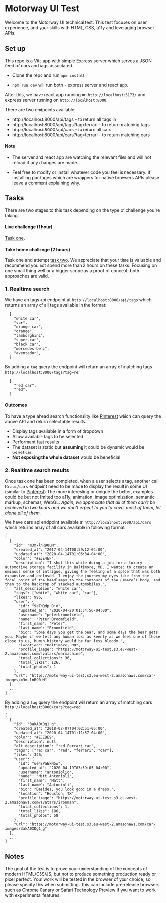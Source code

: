 
# Motorway UI Test


Welcome to the Motorway UI technical test. This test focuses on user experience, and your skills with HTML, CSS, a11y and leveraging browser APIs.


## Set up

This repo is a Vite app with simple Express server which serves a JSON feed of cars and tags associated.

- Clone the repo and run `npm install`

- `npm run dev` will run both - express server and react app.

After this, we have react app running on `http://localhost:5173/` and express server running on `http://localhost:8000`.

There are two endpoints available:
 * http://localhost:8000/api/tags - to return all tags in
 * http://localhost:8000/api/tags?tag=ferrari - to return matching tags
 * http://localhost:8000/api/cars - to return all cars
 * http://localhost:8000/api/cars?tag=ferrari - to return matching cars

#### Note

- The server and react app are watching the relevant files and will hot reload if any changes are made.

- Feel free to modify or install whatever code you feel is necessary. If installing packages which are wrappers for native browsers APIs please leave a comment explaining why.


## Tasks

There are two stages to this task depending on the type of challenge you're taking.

#### Live challenge (1 hour)
[Task one](#1-realtime-search).

#### Take home challenge (2 hours)
Task one and attempt [task two](#2-realtime-search-results). We appreciate that your time is valuable and recommend you not spend more than 2 hours on these tasks. Focusing on one small thing well or a bigger scope as a proof of concept, both approaches are valid.

### 1. Realtime search
We have an tags api endpoint at `http://localhost:8000/api/tags` which returns an array of all tags available in the format:

```
  [
    "white car",
    "car",
    "orange car",
    "orange",
    "lamborghini",
    "super-car",
    "black car",
    "mercedes-benz",
    "aventador",
  ]
```

By adding a `tag` query the endpoint will return an array of matching tags `http://localhost:8000/tags?tag=re`:

```
  [
    "red car",
    "red",
  ]
```

#### Outcomes
To have a type ahead search functionality like [Pinterest](https://www.pinterest.co.uk/ideas/) which can query the above API and return selectable results.
- Display tags available in a form of dropdown
- Allow available tags to be selected
- Performant fast results
- The dataset is static but **assuming** it could be dynamic would be beneficial
- **Not exposing the whole dataset** would be beneficial

### 2. Realtime search results
Once task one has been completed, when a user selects a tag, another call to `api/cars` endpoint need to be made to display the result in some UI (similar to [Pinterest](https://www.pinterest.co.uk/search/pins/?q=red%20car&rs=typed)) The more interesting or unique the better, examples could be but not limited too a11y, animation, image optimization, semantic markup, schemas, WebGL. _Again, we appreciate that all of them can't be achieved in two hours and we don't expect to you to cover most of them, let alone all of them._

We have cars api endpoint available at `http://localhost:8000/api/cars` which returns array of all cars available in following format:

```
[
  {
    "id": "m3m-lnR90uM",
    "created_at": "2017-04-14T00:59:12-04:00",
    "updated_at": "2020-04-14T01:05:34-04:00",
    "color": "#E0E4EF",
    "description": "I shot this while doing a job for a luxury automotive storage facility in Baltimore, MD. I wanted to create an ominous sense of intrigue, giving the feeling of a space that was both expansive and enclosed. I enjoy the journey my eyes take from the focal point of the headlamps to the contours of the Camero’s body, and then to the backdrop of stacked automobiles.",
    "alt_description": "white car",
    "tags": ["white", "white car", "car"],
    "likes": 995,
    "user": {
      "id": "9aTMQdp_Djo",
      "updated_at": "2020-04-20T01:34:56-04:00",
      "username": "peterbroomfield",
      "name": "Peter Broomfield",
      "first_name": "Peter",
      "last_name": "Broomfield",
      "bio": "Some days you get the bear, and some days the bear gets you. Maybe if we felt any human loss as keenly as we feel one of those close to us, human history would be far less bloody.",
      "location": "Baltimore, MD",
      "profile_image": "https://motorway-ui-test.s3.eu-west-2.amazonaws.com/avatars/warmachine",
      "total_collections": 36,
      "total_likes": 126,
      "total_photos": 1
    },
    "url": "https://motorway-ui-test.s3.eu-west-2.amazonaws.com/car-images/m3m-lnR90uM"
  }
  ...
]
```

By adding a `tag` query the endpoint will return an array of matching cars `http://localhost:8000/cars?tag=red`

```
[
  {
    "id": "3akA0XDg1_g",
    "created_at": "2018-02-07T04:02:51-05:00",
    "updated_at": "2020-04-14T01:11:57-04:00",
    "color": "#EEEBE9",
    "description": null,
    "alt_description": "red Ferrari car",
    "tags": ["red car", "red", "ferrari", "car"],
    "likes": 346,
    "user": {
      "id": "ue4EPaEkN5w",
      "updated_at": "2020-04-19T03:59:05-04:00",
      "username": "antoniolio",
      "name": "Matt Antonioli",
      "first_name": "Matt",
      "last_name": "Antonioli",
      "bio": "Besides, you look good in a dress.",
      "location": "Houston, TX",
      "profile_image": "https://motorway-ui-test.s3.eu-west-2.amazonaws.com/avatars/ironman",
      "total_collections": 1,
      "total_likes": 186,
      "total_photos": 58
    },
    "url": "https://motorway-ui-test.s3.eu-west-2.amazonaws.com/car-images/3akA0XDg1_g"
  },
  ...
]
```

## Notes

The goal of the test is to prove your understanding of the concepts of modern HTML/CSS/JS, but not to produce something production ready or pixel perfect.
Your work will be tested in the browser of your choice, so please specify this when submitting. This can include pre-release browsers such as Chrome Canary or Safari Technology Preview if you want to work with experimental features.